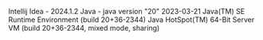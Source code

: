 Intellij Idea - 2024.1.2
Java - java version "20" 2023-03-21
Java(TM) SE Runtime Environment (build 20+36-2344)
Java HotSpot(TM) 64-Bit Server VM (build 20+36-2344, mixed mode, sharing)

